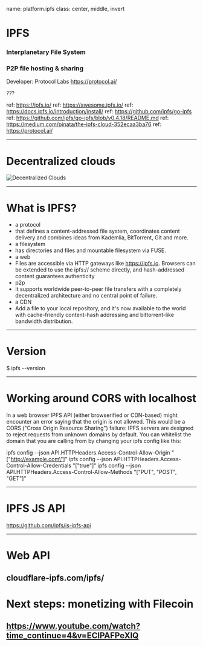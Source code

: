 name: platform.ipfs
class: center, middle, invert
# IPFS
### Interplanetary File System
### P2P file hosting & sharing

Developer: Protocol Labs 
https://protocol.ai/

???

ref: https://ipfs.io/
ref: https://awesome.ipfs.io/
ref: https://docs.ipfs.io/introduction/install/
ref: https://github.com/ipfs/go-ipfs
ref: https://github.com/ipfs/go-ipfs/blob/v0.4.18/README.md
ref: https://medium.com/pinata/the-ipfs-cloud-352ecaa3ba76
ref: https://protocol.ai/

---
# Decentralized clouds

![Decentralized Clouds](../media/ipfs-decentralized-clouds.png)

---
# What is IPFS?

* a protocol
 * that defines a content-addressed file system, coordinates content delivery and combines ideas from Kademlia, BitTorrent, Git and more.
* a filesystem
 * has directories and files and mountable filesystem via FUSE.
* a web
 * Files are accessible via HTTP gateways like https://ipfs.io. Browsers can be extended to use the ipfs:// scheme directly, and hash-addressed content guarantees authenticity
* p2p
 * It supports worldwide peer-to-peer file transfers with a completely decentralized architecture and no central point of failure.
* a CDN
 * Add a file to your local repository, and it's now available to the world with cache-friendly content-hash addressing and bittorrent-like bandwidth distribution.

---
# Version

$ ipfs --version

---
# Working around CORS with localhost

In a web browser IPFS API (either browserified or CDN-based) might encounter an error saying that the origin is not allowed. This would be a CORS ("Cross Origin Resource Sharing") failure: IPFS servers are designed to reject requests from unknown domains by default. You can whitelist the domain that you are calling from by changing your ipfs config like this:

ipfs config --json API.HTTPHeaders.Access-Control-Allow-Origin "[\"http://example.com\"]"
ipfs config --json API.HTTPHeaders.Access-Control-Allow-Credentials "[\"true\"]"
ipfs config --json API.HTTPHeaders.Access-Control-Allow-Methods "[\"PUT\", \"POST\", \"GET\"]"

---
# IPFS JS API

https://github.com/ipfs/js-ipfs-api

---
# Web API

cloudflare-ipfs.com/ipfs/<HASH>
---
# Next steps: monetizing with Filecoin

https://www.youtube.com/watch?time_continue=4&v=EClPAFPeXIQ
---
